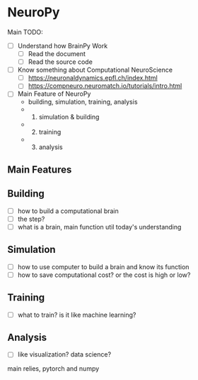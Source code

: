 # NeuroPy

Main TODO:
- [ ] Understand how BrainPy Work
  - [ ] Read the document
  - [ ] Read the source code
- [ ] Know something about Computational NeuroScience
  - [ ] https://neuronaldynamics.epfl.ch/index.html
  - [ ] https://compneuro.neuromatch.io/tutorials/intro.html
- [ ] Main Feature of NeuroPy
    - building, simulation, training, analysis
    - 1. simulation & building
    - 2. training
    - 3. analysis

## Main Features 
## Building
- [ ] how to build a computational brain
- [ ] the step?
- [ ] what is a brain, main function util today's understanding

## Simulation
- [ ] how to use computer to build a brain and know its function
- [ ] how to save computational cost? or the cost is high or low?

## Training
- [ ] what to train? is it like machine learning?
  
## Analysis
- [ ] like visualization? data science?

main relies, pytorch and numpy





